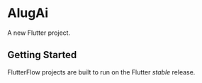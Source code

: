 # AlugAi

A new Flutter project.

## Getting Started

FlutterFlow projects are built to run on the Flutter _stable_ release.
